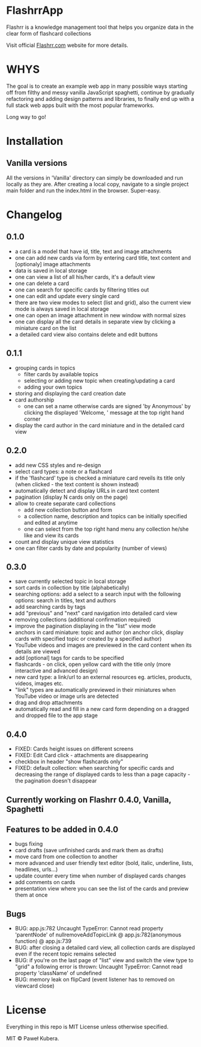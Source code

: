 # FlashrrApp
Flashrr is a knowledge management tool that helps you organize data in the clear form of flashcard collections

Visit official [Flashrr.com](http://flashrr.com) website for more details.

# WHYS
The goal is to create an example web app in many possible ways starting off from filthy and messy vanilla JavaScript spaghetti, continue by gradually refactoring and adding design patterns and libraries, to finally end up with a full stack web apps built with the most popular frameworks. 

Long way to go!

# Installation

## Vanilla versions 

All the versions in 'Vanilla' directory can simply be downloaded and run locally as they are. After creating a local copy, navigate to a single project main folder and run the index.html in the browser. Super-easy.

# Changelog

## 0.1.0
- a card is a model that have id, title, text and image attachments
- one can add new cards via form by entering card title, text content and [optionaly] image attachments
- data is saved in local storage 
- one can view a list of all his/her cards, it's a default view
- one can delete a card
- one can search for specific cards by filtering titles out 
- one can edit and update every single card
- there are two view modes to select (list and grid), also the current view mode is always saved in local storage
- one can open an image attachment in new window with normal sizes 
- one can display all the card details in separate view by clicking a miniature card on the list  
- a detailed card view also contains delete and edit buttons

## 0.1.1
- grouping cards in topics
  - filter cards by available topics
  - selecting or adding new topic when creating/updating a card
  - adding your own topics
- storing and displaying the card creation date
- card authorship 
  - one can set a name otherwise cards are signed 'by Anonymous' by clicking the displayed 'Welcome, <username>' message at the top right hand corner
- display the card author in the card miniature and in the detailed card view

## 0.2.0
- add new CSS styles and re-design
- select card types: a note or a flashcard
- if the 'flashcard' type is checked a miniature card reveils its title only (when clicked - the text content is shown instead)
- automatically detect and display URLs in card text content 
- pagination (display N cards only on the page)
- allow to create separate card collections
  - add new collection button and form
  - a collection name, description and topics can be initially specified and edited at anytime
  - one can select from the top right hand menu any collection he/she like and view its cards
- count and display unique view statistics 
- one can filter cards by date and popularity (number of views)

## 0.3.0
- save currently selected topic in local storage
- sort cards in collection by title (alphabetically)
- searching options: add a select to a search input with the following options: search in titles, text and authors
- add searching cards by tags
- add "previous" and "next" card navigation into detailed card view 
- removing collections (additional confirmation required)
- improve the pagination displaying in the "list" view mode
- anchors in card miniature: topic and author (on anchor click, display cards with specified topic or created by a specified author)
- YouTube videos and images are previewed in the card content when its details are viewed
- add [optional] tags for cards to be specified
- flashcards - on click, open yellow card with the title only  (more interactive and advanced design)
- new card type: a link/url to an external resources eg. articles, products, videos, images etc.
- "link" types are automatically previewed in their miniatures when YouTube video or image urls are detected
- drag and drop attachments
- automatically read and fill in a new card form depending on a dragged and dropped file to the app stage

## 0.4.0
- FIXED: Cards height issues on different screens
- FIXED: Edit Card click - attachments are disappearing
- checkbox in header "show flashcards only"
- FIXED: default collection: when searching for specific cards and decreasing the range of displayed cards to less than a page capacity - the pagination doesn't disappear

## Currently working on Flashrr 0.4.0, Vanilla, Spaghetti 

## Features to be added in 0.4.0
- bugs fixing
- card drafts (save unfinished cards and mark them as drafts)
- move card from one collection to another
- more advanced and user friendly text editor (bold, italic, underline, lists, headlines, urls...)
- update counter every time when number of displayed cards changes
- add comments on cards
- presentation view where you can see the list of the cards and preview them at once  

## Bugs
- BUG: app.js:782 Uncaught TypeError: Cannot read property 'parentNode' of nullremoveAddTopicLink @ app.js:782(anonymous function) @ app.js:739
- BUG: after closing a detailed card view, all collection cards are displayed even if the recent topic remains selected
- BUG: if you're on the last page of "list" view and switch the view type to "grid" a following error is thrown: Uncaught TypeError: Cannot read property 'className' of undefined
- BUG: memory leak on flipCard (event listener has to removed on viewcard close)

# License

Everything in this repo is MIT License unless otherwise specified.

MIT © Paweł Kubera.